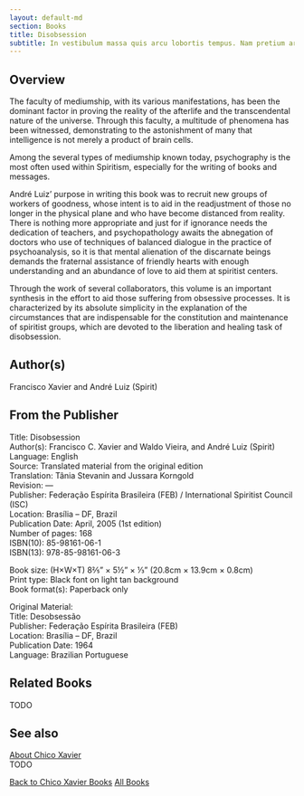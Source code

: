 ```yaml
---
layout: default-md
section: Books
title: Disobsession
subtitle: In vestibulum massa quis arcu lobortis tempus. Nam pretium arcu in odio vulputate luctus.
---
```


## Overview
The faculty of mediumship, with its various manifestations, has been the dominant factor in proving the reality of the afterlife and the transcendental nature of the universe. Through this faculty, a multitude of phenomena has been witnessed, demonstrating to the astonishment of many that intelligence is not merely a product of brain cells.

Among the several types of mediumship known today, psychography is the most often used within Spiritism, especially for the writing of books and messages.

André Luiz’ purpose in writing this book was to recruit new groups of workers of goodness, whose intent is to aid in the readjustment of those no longer in the physical plane and who have become distanced from reality. There is nothing more appropriate and just for if ignorance needs the dedication of teachers, and psychopathology awaits the abnegation of doctors who use of techniques of balanced dialogue in the practice of psychoanalysis, so it is that mental alienation of the discarnate beings demands the fraternal assistance of friendly hearts with enough understanding and an abundance of love to aid them at spiritist centers.

Through the work of several collaborators, this volume is an important synthesis in the effort to aid those suffering from obsessive processes. It is characterized by its absolute simplicity in the explanation of the circumstances that are indispensable for the constitution and maintenance of spiritist groups, which are devoted to the liberation and healing task of disobsession.

## Author(s)
Francisco Xavier and André Luiz (Spirit)

## From the Publisher
Title: 	Disobsession  
Author(s): 	Francisco C. Xavier and Waldo Vieira, and André Luiz (Spirit)  
Language: 	English  
Source: 	Translated material from the original edition  
Translation: 	Tânia Stevanin and Jussara Korngold  
Revision: 	—  
Publisher: 	Federação Espírita Brasileira (FEB) / International Spiritist Council (ISC)  
Location: 	Brasília – DF, Brazil  
Publication Date: 	April, 2005 (1st edition)  
Number of pages: 	168  
ISBN(10): 	85-98161-06-1  
ISBN(13): 	978-85-98161-06-3  
  
Book size: (H×W×T) 	8⅖” × 5½” × ⅓” (20.8cm × 13.9cm × 0.8cm)  
Print type: 	Black font on light tan background  
Book format(s): 	Paperback only  
  
Original Material: 	  
Title: 	Desobsessão  
Publisher: 	Federação Espírita Brasileira (FEB)  
Location: 	Brasília – DF, Brazil  
Publication Date: 	1964  
Language: 	Brazilian Portuguese  

## Related Books
TODO

## See also
[About Chico Xavier](/profile/chico-xavier)  
TODO


<a href="/books/chico-xavier" class="button">Back to Chico Xavier Books</a>
<a href="/books" class="button">All Books</a>

